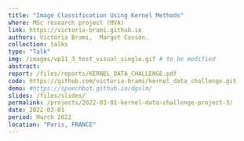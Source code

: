 ```yaml
---
title: "Image Classification Using Kernel Methods"
where: MSc research project (MVA)
link: https://victoria-brami.github.io
authors: Victoria Brami,  Margot Cosson.
collection: talks
type: "Talk"
img: /images/vp11_3_test_visual_single.gif # to be modified
abstract: 
report: /files/reports/KERNEL_DATA_CHALLENGE.pdf
code: https://github.com/victoria-brami/kernel_data_challenge.git
demo: #https://speechbot.github.io/dgslm/
slides: /files/slides/
permalink: /projects/2022-03-01-kernel-data-challenge-project-3/
date: 2022-03-01
period: March 2022
location: "Paris, FRANCE"
---
```


